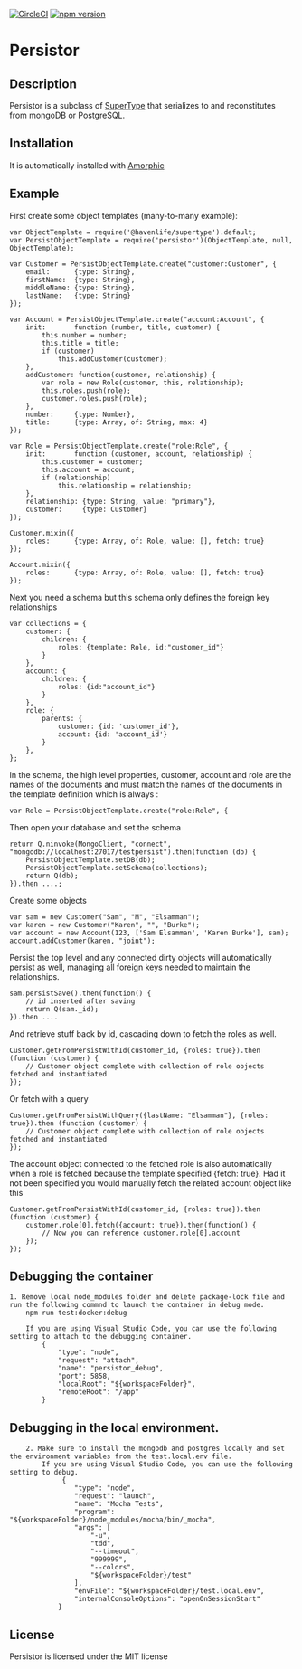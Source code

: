 [![CircleCI](https://circleci.com/gh/haven-life/persistor.svg?style=shield)](https://circleci.com/gh/haven-life/persistor)
[![npm version](https://badge.fury.io/js/persistor.svg)](https://badge.fury.io/js/persistor)

# Persistor

## Description

Persistor is a subclass of [SuperType](https://github.com/haven-life/supertype) that serializes to and reconstitutes from mongoDB or PostgreSQL.

## Installation

It is automatically installed with [Amorphic](https://github.com/haven-life/amorphic)

## Example

First create some object templates (many-to-many example):

    var ObjectTemplate = require('@havenlife/supertype').default;
    var PersistObjectTemplate = require('persistor')(ObjectTemplate, null, ObjectTemplate);

    var Customer = PersistObjectTemplate.create("customer:Customer", {
        email:		{type: String},
        firstName:  {type: String},
        middleName: {type: String},
        lastName:	{type: String}
    });
    
    var Account = PersistObjectTemplate.create("account:Account", {
        init:       function (number, title, customer) {
            this.number = number;
            this.title = title;
            if (customer)
                this.addCustomer(customer);
        },
        addCustomer: function(customer, relationship) {
            var role = new Role(customer, this, relationship);
            this.roles.push(role);
            customer.roles.push(role);
        },
        number:     {type: Number},
        title:      {type: Array, of: String, max: 4}
    });

    var Role = PersistObjectTemplate.create("role:Role", {
        init:       function (customer, account, relationship) {
            this.customer = customer;
            this.account = account;
            if (relationship)
                this.relationship = relationship;
        },
        relationship: {type: String, value: "primary"},
        customer:     {type: Customer}
    });

    Customer.mixin({
        roles:      {type: Array, of: Role, value: [], fetch: true}
    });
    
    Account.mixin({
        roles:      {type: Array, of: Role, value: [], fetch: true}
    });
  
Next you need a schema but this schema only defines the foreign key relationships
   
    var collections = {
        customer: {
            children: {
                roles: {template: Role, id:"customer_id"}
            }
        },
        account: {
            children: {
                roles: {id:"account_id"}
            }
        },
        role: {
            parents: {
                customer: {id: 'customer_id'},
                account: {id: 'account_id'}
            }
        },
    };

In the schema, the high level properties, customer, account and role are the names of the documents and must match the
names of the documents in the template definition which is always <document-name>:<template-name>

    var Role = PersistObjectTemplate.create("role:Role", {

Then open your database and set the schema

    return Q.ninvoke(MongoClient, "connect", "mongodb://localhost:27017/testpersist").then(function (db) {
        PersistObjectTemplate.setDB(db);
        PersistObjectTemplate.setSchema(collections);
        return Q(db);
    }).then ....;

Create some objects

    var sam = new Customer("Sam", "M", "Elsamman");
    var karen = new Customer("Karen", "", "Burke");
    var account = new Account(123, ['Sam Elsamman', 'Karen Burke'], sam);
    account.addCustomer(karen, "joint");

Persist the top level and any connected dirty objects will automatically persist as well, managing all foreign
keys needed to maintain the relationships.

    sam.persistSave().then(function() {
        // id inserted after saving
        return Q(sam._id);
    }).then ....

And retrieve stuff back by id, cascading down to fetch the roles as well.

    Customer.getFromPersistWithId(customer_id, {roles: true}).then (function (customer) {
        // Customer object complete with collection of role objects fetched and instantiated
    });
        
Or fetch with a query

    Customer.getFromPersistWithQuery({lastName: "Elsamman"}, {roles: true}).then (function (customer) {
        // Customer object complete with collection of role objects fetched and instantiated
    });

The account object connected to the fetched role is also automatically when a role is fetched because the template specified
{fetch: true}.  Had it not been specified you would manually fetch the related account object like this

    Customer.getFromPersistWithId(customer_id, {roles: true}).then (function (customer) {
        customer.role[0].fetch({account: true}).then(function() {
            // Now you can reference customer.role[0].account
        });
    });

## Debugging the container

    1. Remove local node_modules folder and delete package-lock file and run the following commnd to launch the container in debug mode.
        npm run test:docker:debug

        If you are using Visual Studio Code, you can use the following setting to attach to the debugging container.
            {
                "type": "node",
                "request": "attach",
                "name": "persistor_debug",
                "port": 5858,
                "localRoot": "${workspaceFolder}",
                "remoteRoot": "/app"
            }

## Debugging in the local environment.

        2. Make sure to install the mongodb and postgres locally and set the environment variables from the test.local.env file.
            If you are using Visual Studio Code, you can use the following setting to debug.
                 {
                    "type": "node",
                    "request": "launch",
                    "name": "Mocha Tests",
                    "program": "${workspaceFolder}/node_modules/mocha/bin/_mocha",
                    "args": [
                        "-u",
                        "tdd",
                        "--timeout",
                        "999999",
                        "--colors",
                        "${workspaceFolder}/test"
                    ],
                    "envFile": "${workspaceFolder}/test.local.env",
                    "internalConsoleOptions": "openOnSessionStart"
                }
        

## License

Persistor is licensed under the MIT license
